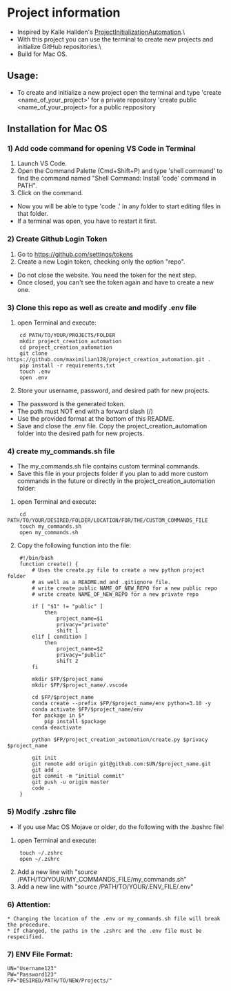# Project information

* Inspired by Kalle Hallden's [ProjectInitializationAutomation](https://github.com/KalleHallden/ProjectInitializationAutomation).\
* With this project you can use the terminal to create new projects and initialize GitHub repositories.\
* Build for Mac OS.

## Usage:

* To create and initialize a new project open the terminal and type
    'create <name_of_your_project>' for a private repository
    'create public <name_of_your_project> for a public reppository

## Installation for Mac OS

### 1) Add code command for opening VS Code in Terminal

1. Launch VS Code.
2. Open the Command Palette (Cmd+Shift+P) and type 'shell command' to find the command named
    "Shell Command: Install 'code' command in PATH".
3. Click on the command.
* Now you will be able to type 'code .' in any folder to start editing files in that folder.
* If a terminal was open, you have to restart it first.


### 2) Create Github Login Token

1. Go to https://github.com/settings/tokens
2. Create a new Login token, checking only the option "repo".
* Do not close the website. You need the token for the next step.
* Once closed, you can't see the token again and have to create a new one.


### 3) Clone this repo as well as create and modify .env file
1. open Terminal and execute:
```
    cd PATH/TO/YOUR/PROJECTS/FOLDER
    mkdir project_creation_automation
    cd project_creation_automation
    git clone https://github.com/maximilian128/project_creation_automation.git .
    pip install -r requirements.txt
    touch .env
    open .env
```
2. Store your username, password, and desired path for new projects.
* The password is the generated token.
* The path must NOT end with a forward slash (/)
* Use the provided format at the bottom of this README.
* Save and close the .env file.
Copy the project_creation_automation folder into the desired path for new projects.

### 4) create my_commands.sh file
* The my_commands.sh file contains custom terminal commands.
* Save this file in your projects folder if you plan to add more custom commands in the future
or directly in the project_creation_automation folder:
1. open Terminal and execute:
```
    cd PATH/TO/YOUR/DESIRED/FOLDER/LOCATION/FOR/THE/CUSTOM_COMMANDS_FILE
    touch my_commands.sh
    open my_commands.sh
```

2. Copy the following function into the file:
```
    #!/bin/bash
    function create() {
        # Uses the create.py file to create a new python project folder
        # as well as a README.md and .gitignore file.
        # write create public NAME_OF_NEW_REPO for a new public repo
        # write create NAME_OF_NEW_REPO for a new private repo

        if [ "$1" != "public" ]
            then
                project_name=$1
                privacy="private"
                shift 1
        elif [ condition ]
            then
                project_name=$2
                privacy="public"
                shift 2
        fi

        mkdir $FP/$project_name
        mkdir $FP/$project_name/.vscode

        cd $FP/$project_name
        conda create --prefix $FP/$project_name/env python=3.10 -y
        conda activate $FP/$project_name/env
        for package in $*
            pip install $package
        conda deactivate

        python $FP/project_creation_automation/create.py $privacy $project_name

        git init
        git remote add origin git@github.com:$UN/$project_name.git
        git add .
        git commit -m "initial commit"
        git push -u origin master
        code .
    }
```

### 5) Modify .zshrc file
* If you use Mac OS Mojave or older, do the following with the .bashrc file!
1. open Terminal and execute:
```
    touch ~/.zshrc
    open ~/.zshrc
```
2. Add a new line with "source /PATH/TO/YOUR/MY_COMMANDS_FILE/my_commands.sh"
3. Add a new line with "source /PATH/TO/YOUR/.ENV_FILE/.env"

### 6) Attention:
```
* Changing the location of the .env or my_commands.sh file will break the procedure.
* If changed, the paths in the .zshrc and the .env file must be respecified.
```

### 7) ENV File Format:
```
UN="Username123"
PW="Password123"
FP="DESIRED/PATH/TO/NEW/Projects/"
```